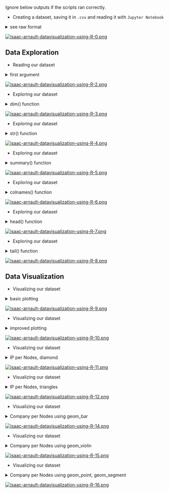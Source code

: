 Ignore below outputs if the scripts ran correctly.<br>

* Creating a dataset, saving it in `.csv` and reading it with `Jupyter Notebook`</b><br>

<details><summary>see raw format</summary>
<p>
  
```python
# Raw format
Id, Company, Nodes, Server, Version, IP
1, Adobe, 3, Apache, NA, 193
2, Crowdmedia, 5, Apache, NA, 88
3, Beebler, 14, Nginx, 1.11.9, 54
4, Bixolabs, 20, Nginx, 1.14.0, 50
5, Careers, 15, Nginx, NA, 185 
6, Contextweb, 50, Openresty, NA, 52
7, Criteo, 2000, Nginx, NA, 178
8, Ebay, 532, NA, NA, 66
9, Facebook, 1400, NA, NA, 31
10, Infochimps, 30, Nginx, NA, 23
11, Lastfm, 100, Nginx, NA, 64
12, Mercadolibre, 20, Tengine, NA, 54
13, Openneptune, 200, Apache, NA, 103
14, Quantcast, 3000, Apache, NA, 34
15, Rackspace, 30, Akamaighost, NA, 173
16, Rakuten, 69, Akamaighost, NA, 203
17, Spotify, 1650, Nginx, NA, 104
18, Telenav, 60, CentOS, 2.4.6, 35
19, Worldlingo, 44, Nginx, NA, 204
```

</p>
</details>

[![isaac-arnault-datavisualization-using-R-0.png](https://i.postimg.cc/K829pqc1/isaac-arnault-datavisualization-using-R-0.png)](https://postimg.cc/CzcHz4q0)

## Data Exploration

* Reading our dataset<br>
<details><summary>first argument</summary>
<p>
  
```python
# 1. Reading dataset using Jupyter Notebook
MyData <- read.csv(file="dataset_hadoop.csv")
MyData
```

</p>
</details>

[![isaac-arnault-datavisualization-using-R-2.png](https://i.postimg.cc/dtFHJxFF/isaac-arnault-datavisualization-using-R-2.png)](https://postimg.cc/Thkq9QhN)

* Exploring our dataset<br>

<details><summary>dim() function</summary>
<p>
  
```python
# 2. Showing the dimensions of the dataset by variables (columns) and observations (rows)
MyData <- read.csv(file="dataset_hadoop.csv")

dim(MyData)
```

</p>
</details>

[![isaac-arnault-datavisualization-using-R-3.png](https://i.postimg.cc/vTw6Mrwq/isaac-arnault-datavisualization-using-R-3.png)](https://postimg.cc/k6w5vt4K)

* Exploring our dataset<br>

<details><summary>str() function</summary>
<p>
  
```python
# 3. Showing the structure of the dataset
MyData <- read.csv(file="dataset_hadoop.csv")

str(MyData)
```

</p>
</details>

[![isaac-arnault-datavisualization-using-R-4.png](https://i.postimg.cc/2jd1hBDY/isaac-arnault-datavisualization-using-R-4.png)](https://postimg.cc/bdJYjrrV)

* Exploring our dataset

<details><summary>summary() function</summary>
<p>
  
```python
# 4 Summary statistics on the variables (columns) of the dataset
MyData <- read.csv(file="dataset_hadoop.csv")

summary(MyData)
```

</p>
</details>

[![isaac-arnault-datavisualization-using-R-5.png](https://i.postimg.cc/yx0pYygk/isaac-arnault-datavisualization-using-R-5.png)](https://postimg.cc/D4yPxscT)

* Exploring our dataset<br>

<details><summary>colnames() function</summary>
<p>
  
```python
# 5 Showing the name of each variable (column) of the dataset
MyData <- read.csv(file="dataset_hadoop.csv")

colnames(MyData)
```

</p>
</details>

[![isaac-arnault-datavisualization-using-R-6.png](https://i.postimg.cc/htDZcxSt/isaac-arnault-datavisualization-using-R-6.png)](https://postimg.cc/Whyw7dFB)

* Exploring our dataset<br>

<details><summary>head() function</summary>
<p>
  
```python
# 6  Showing the first 6 observations (rows) of the dataset
MyData <- read.csv(file="dataset_hadoop.csv")

head(MyData)
```

</p>
</details>

[![isaac-arnault-datavisualization-using-R-7.png](https://i.postimg.cc/762mmnNm/isaac-arnault-datavisualization-using-R-7.png)](https://postimg.cc/xJ9vdHhz)


* Exploring our dataset<br>

<details><summary>tail() function</summary>
<p>
  
```python
# 7  Showing the first 6 observations (rows) of the dataset
MyData <- read.csv(file="dataset_hadoop.csv")

tail(MyData)
```

</p>
</details>

[![isaac-arnault-datavisualization-using-R-8.png](https://i.postimg.cc/XN9s5xqv/isaac-arnault-datavisualization-using-R-8.png)](https://postimg.cc/fkT7ncx4)

## Data Visualization

* Visualizing our dataset<br>

<details><summary>basic plotting</summary>
<p>
  
```python
# ggvis: first visualization using `layer_points` function
MyData %>% 
  ggvis(~Server, ~Nodes) %>%
layer_points()
```

</p>
</details>

[![isaac-arnault-datavisualization-using-R-9.png](https://i.postimg.cc/cC9s4NP9/isaac-arnault-datavisualization-using-R-9.png)](https://postimg.cc/GTD0q6LG)

* Visualizing our dataset<br>

<details><summary>improved plotting</summary>
<p>
  
```python
# ggvis: improving the above script by sorting the graph per Server per Nodes per Company
MyData %>% 
  ggvis(~Server, ~Nodes) %>%
  layer_points() %>%
layer_points(fill = ~Company))
```

</p>
</details>

[![isaac-arnault-datavisualization-using-R-10.png](https://i.postimg.cc/hPRFTv1L/isaac-arnault-datavisualization-using-R-10.png)](https://postimg.cc/LhD0MH75)

* Visualizing our dataset<br>

<details><summary>IP per Nodes, diamond</summary>
<p>
  
```python
# ggvis: third visualization using layer_points, diamond shape
MyData %>% 
  ggvis(~IP, ~Nodes) %>% 
  layer_points(size := 25, shape := "diamond", stroke := "red", fill := NA)
```

</p>
</details>

[![isaac-arnault-datavisualization-using-R-11.png](https://i.postimg.cc/MpsrPpVr/isaac-arnault-datavisualization-using-R-11.png)](https://postimg.cc/TKD9hGkr)

* Visualizing our dataset<br>

<details><summary>IP per Nodes, triangles</summary>
<p>
  
```python
# ggvis: fourth visualization using layer_lines, layer_points, triangle shape
MyData %>%
  ggvis(~IP, ~Nodes, stroke := "skyblue",
        strokeOpacity := 0.5, strokeWidth := 5) %>%
  layer_lines() %>%
  layer_points(fill = ~Company,
               shape := "triangle-up",
               size := 300)
```

</p>
</details>

[![isaac-arnault-datavisualization-using-R-12.png](https://i.postimg.cc/N03DS9Mb/isaac-arnault-datavisualization-using-R-12.png)](https://postimg.cc/4K1ph3ph)

* Visualizing our dataset<br>

<details><summary>Company per Nodes using geom_bar</summary>
<p>
  
```python
# ggplot: first visualization using geom_bar
g <- ggplot(MyData, aes(Company))
g + geom_bar(aes(fill=Nodes), width = 0.5) + 
  theme(axis.text.x = element_text(angle=65, vjust=0.6)) + 
  labs(title="Using geom_bar", 
       subtitle="IP Vs Nodes", 
       caption="Author: Isaac Arnault")
```

</p>
</details>

[![isaac-arnault-datavisualization-using-R-14.png](https://i.postimg.cc/k5sMh8fP/isaac-arnault-datavisualization-using-R-14.png)](https://postimg.cc/CZZVRR3c)

* Visualizing our dataset<br>

<details><summary>Company per Nodes using geom_violin</summary>
<p>
  
```python
# ggplot: second visualization using geom_violin
g <- ggplot(MyData, aes(IP, Nodes))
g + geom_violin(trim=FALSE, fill='#ffffff', color="black") + 
  labs(title="Using geom_violin" , 
       subtitle="IP Vs Nodes",
       caption="Author: Isaac Arnault",
       x="IP",
       y="Nodes")
```

</p>
</details>

[![isaac-arnault-datavisualization-using-R-15.png](https://i.postimg.cc/PqJf9JcL/isaac-arnault-datavisualization-using-R-15.png)](https://postimg.cc/gw9P6zGd)

* Visualizing our dataset<br>

<details><summary>Company per Nodes using geom_point, geom_segment</summary>
<p>
  
```python
# ggplot: third visualization using geom_point, geom segment, shape: tomato
ggplot(MyData, aes(x=IP, y=Nodes)) + 
  geom_point(col="tomato2", size=3) + 
  geom_segment(aes(x=IP, 
                   xend=IP, 
                   y=min(Nodes), 
                   yend=max(Nodes)), 
               linetype="dashed", 
               size=0.1) +  
  labs(title="Using geom_points and geom_segment", 
       subtitle="IP Vs Nodes",
       caption="Author: Isaac Arnault")
```

</p>
</details>

[![isaac-arnault-datavisualization-using-R-16.png](https://i.postimg.cc/C5sVzpXT/isaac-arnault-datavisualization-using-R-16.png)](https://postimg.cc/xN8Z4h9t)
